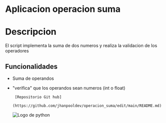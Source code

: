 # Aplicacion operacion suma
# Descripcion
El script implementa la suma de dos numeros y realiza la validacion de los operadores
## Funcionalidades
- Suma de operandos
- "verifica" que los operandos sean numeros (int o float)

       [Repositorio Git hub]
       (https://github.com/jhanpooldev/operacion_suma/edit/main/README.md)
  ![Logo de python ](https://cdn.computerhoy.com/sites/navi.axelspringer.es/public/media/image/2023/04/raspberry-lanza-editor-codigo-aprender-python-lenguaje-ia-3008158.jpg?tf=3840x)
